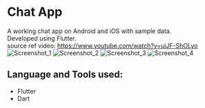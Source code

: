 # Chat App

A working chat app on Android and iOS with sample data. <br>
Developed using Flutter.<br>
source ref video: https://www.youtube.com/watch?v=uiJF-ShOLyo
<br>
![Screenshot_1](https://user-images.githubusercontent.com/42601162/137598068-15b88113-66dd-446b-be13-ae382f3a816f.jpg)
![Screenshot_2](https://user-images.githubusercontent.com/42601162/137598076-14f47ee4-864e-4e25-aa22-c014e84dd249.jpg)
![Screenshot_3](https://user-images.githubusercontent.com/42601162/137598115-a5c50811-2d88-4541-8aa8-040ca836681e.jpg)
![Screenshot_4](https://user-images.githubusercontent.com/42601162/137598095-3731d2d8-370b-4087-98c3-4743d77cd6df.jpg)

## Language and Tools used:
 - Flutter 
 - Dart

